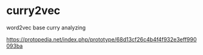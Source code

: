 # curry2vec

word2vec base curry analyzing

https://protopedia.net/index.php/prototype/68d13cf26c4b4f4f932e3eff990093ba
